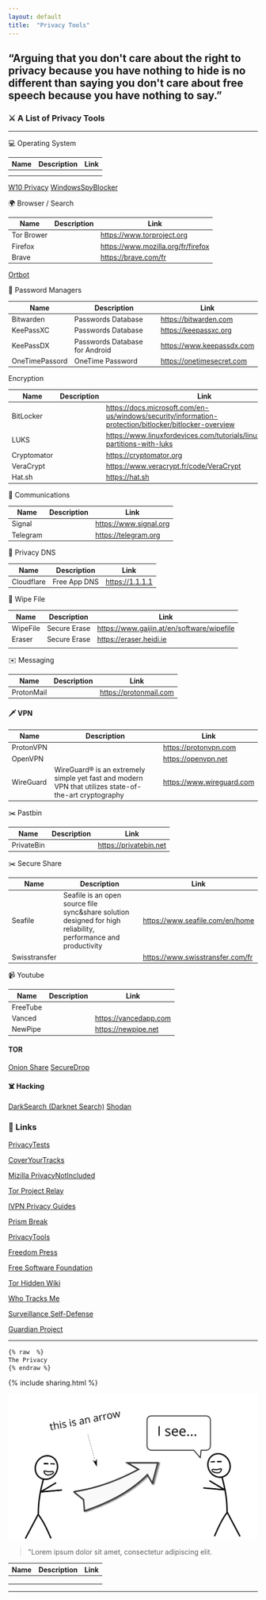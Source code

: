 ```yaml
---
layout: default
title:  "Privacy Tools"
---
```


## “Arguing that you don't care about the right to privacy because you have nothing to hide is no different than saying you don't care about free speech because you have nothing to say.”

### ⚔️ A List of Privacy Tools

<hr>

💻 Operating System

| Name | Description | Link |
|------|-------------|------|
|  |  |  |
|  |  |  |

[W10 Privacy](https://www.privacytools.io/operating-systems/#win10)
[WindowsSpyBlocker](https://crazymax.dev/WindowsSpyBlocker/)

🌍 Browser / Search

| Name | Description | Link |
|------|-------------|------|
| Tor Brower |  | https://www.torproject.org |
| Firefox    |  | https://www.mozilla.org/fr/firefox |
| Brave      |  | https://brave.com/fr |

[Ortbot](https://play.google.com/store/apps/details?id=org.torproject.android&hl=en_US&gl=US)

🔑 Password Managers

| Name | Description | Link |
|------|-------------|------|
| Bitwarden | Passwords Database | https://bitwarden.com |
| KeePassXC | Passwords Database | https://keepassxc.org |
| KeePassDX | Passwords Database for Android | https://www.keepassdx.com |
| OneTimePassord | OneTime Password | https://onetimesecret.com |

Encryption

| Name | Description | Link |
|------|-------------|------|
| BitLocker   |  | https://docs.microsoft.com/en-us/windows/security/information-protection/bitlocker/bitlocker-overview |
| LUKS        |  | https://www.linuxfordevices.com/tutorials/linux/encrypting-partitions-with-luks |
| Cryptomator |  | https://cryptomator.org |
| VeraCrypt   |  | https://www.veracrypt.fr/code/VeraCrypt |
| Hat.sh      |  | https://hat.sh |

📡 Communications

| Name | Description | Link |
|------|-------------|------|
| Signal   |         | https://www.signal.org |
| Telegram |         | https://telegram.org |

📡 Privacy DNS

| Name | Description | Link |
|------|-------------|------|
| Cloudflare | Free App DNS | https://1.1.1.1 |

🧹 Wipe File

| Name | Description | Link |
|------|-------------|------|
| WipeFile | Secure Erase | https://www.gaijin.at/en/software/wipefile |
| Eraser   | Secure Erase | https://eraser.heidi.ie |
|      |             |      |

✉️ Messaging

| Name | Description | Link |
|------|-------------|------|
| ProtonMail |       | https://protonmail.com |


#### 🗡️ VPN

| Name | Description | Link |
|------|-------------|------|
| ProtonVPN |          | https://protonvpn.com |
| OpenVPN   |          | https://openvpn.net |
| WireGuard | WireGuard® is an extremely simple yet fast and modern VPN that utilizes state-of-the-art cryptography | https://www.wireguard.com |

✂️ Pastbin

| Name | Description | Link |
|------|-------------|------|
| PrivateBin |          | https://privatebin.net |

✂️ Secure Share

| Name | Description | Link |
|------|-------------|------|
| Seafile | Seafile is an open source file sync&share solution designed for high reliability, performance and productivity | https://www.seafile.com/en/home |
| Swisstransfer |          | https://www.swisstransfer.com/fr |

📹 Youtube

| Name | Description | Link |
|------|-------------|------|
| FreeTube |          |  |
| Vanced   |          | https://vancedapp.com |
| NewPipe  |          | https://newpipe.net |


#### TOR

[Onion Share](https://onionshare.org/)
[SecureDrop](https://securedrop.org/)

#### ☠️ Hacking

[DarkSearch (Darknet Search)](https://darksearch.io/)
[Shodan](https://www.shodan.io/)


### 📌 Links

[PrivacyTests](https://privacytests.org/)

[CoverYourTracks](https://coveryourtracks.eff.org/)

[Mizilla PrivacyNotIncluded](https://foundation.mozilla.org/fr/privacynotincluded/)

[Tor Project Relay](https://community.torproject.org/relay/)

[IVPN Privacy Guides](https://www.ivpn.net/privacy-guides)

[Prism Break](https://prism-break.org/en/)

[PrivacyTools](https://www.privacytools.io/)

[Freedom Press](https://freedom.press/)

[Free Software Foundation](https://www.fsf.org/)

[Tor Hidden Wiki](https://thehiddenwiki.org/)

[Who Tracks Me](https://whotracks.me/)

[Surveillance Self-Defense](https://ssd.eff.org/)

[Guardian Project](https://guardianproject.github.io/haven/)

<hr>

<pre><code>{% raw  %}
The Privacy
{% endraw %}
</code></pre>

{% include sharing.html %}

<img src="images/hello.svg" alt="sample image">

> "Lorem ipsum dolor sit amet, consectetur adipiscing elit.

| Name | Description | Link |
|------|-------------|------|
|      |             |      |
|      |             |      |
|      |             |      |

<hr>
